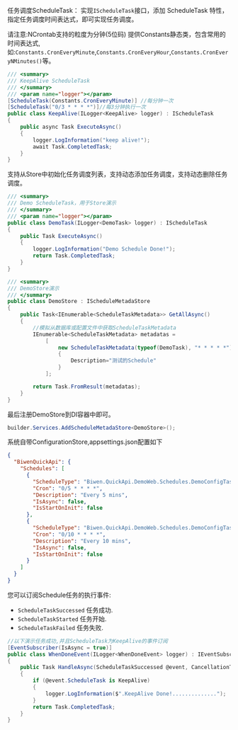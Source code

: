 ﻿任务调度ScheduleTask：
实现`IScheduleTask`接口，添加 ScheduleTask 特性，指定任务调度时间表达式，即可实现任务调度。

请注意:NCrontab支持的粒度为分钟(5位码)
提供Constants静态类，包含常用的时间表达式,如:`Constants.CronEveryMinute`,`Constants.CronEveryHour`,`Constants.CronEveryNMinutes()`等。

```csharp
/// <summary>
/// KeepAlive ScheduleTask
/// </summary>
/// <param name="logger"></param>
[ScheduleTask(Constants.CronEveryMinute)] //每分钟一次
[ScheduleTask("0/3 * * * *")]//每3分钟执行一次
public class KeepAlive(ILogger<KeepAlive> logger) : IScheduleTask
{
    public async Task ExecuteAsync()
    {
        logger.LogInformation("keep alive!");
        await Task.CompletedTask;
    }
}
```

支持从Store中初始化任务调度列表，支持动态添加任务调度，支持动态删除任务调度。
```csharp
/// <summary>
/// Demo ScheduleTask，用于Store演示
/// </summary>
/// <param name="logger"></param>
public class DemoTask(ILogger<DemoTask> logger) : IScheduleTask
{
    public Task ExecuteAsync()
    {
        logger.LogInformation("Demo Schedule Done!");
        return Task.CompletedTask;
    }
}

/// <summary>
/// DemoStore演示
/// </summary>
public class DemoStore : IScheduleMetadaStore
{
    public Task<IEnumerable<ScheduleTaskMetadata>> GetAllAsync()
    {
        //模拟从数据库或配置文件中获取ScheduleTaskMetadata
        IEnumerable<ScheduleTaskMetadata> metadatas =
            [
                new ScheduleTaskMetadata(typeof(DemoTask), "* * * * *")
                {
                    Description="测试的Schedule"
                }
            ];

        return Task.FromResult(metadatas);
    }
}

```
最后注册DemoStore到DI容器中即可。
```csharp
builder.Services.AddScheduleMetadaStore<DemoStore>();
```

系统自带ConfigurationStore,appsettings.json配置如下

```json
{
  "BiwenQuickApi": {
    "Schedules": [
      {
        "ScheduleType": "Biwen.QuickApi.DemoWeb.Schedules.DemoConfigTask,Biwen.QuickApi.DemoWeb",
        "Cron": "0/5 * * * *",
        "Description": "Every 5 mins",
        "IsAsync": false,
        "IsStartOnInit": false
      },
      {
        "ScheduleType": "Biwen.QuickApi.DemoWeb.Schedules.DemoConfigTask,Biwen.QuickApi.DemoWeb",
        "Cron": "0/10 * * * *",
        "Description": "Every 10 mins",
        "IsAsync": false,
        "IsStartOnInit": false
      }
    ]
  }
}

```

您可以订阅Schedule任务的执行事件:
- `ScheduleTaskSuccessed` 任务成功. 
- `ScheduleTaskStarted` 任务开始.
- `ScheduleTaskFailed` 任务失败.

```csharp
//以下演示任务成功,并且ScheduleTask为KeepAlive的事件订阅
[EventSubscriber(IsAsync = true)]
public class WhenDoneEvent(ILogger<WhenDoneEvent> logger) : IEventSubscriber<ScheduleTaskSuccessed>
{
    public Task HandleAsync(ScheduleTaskSuccessed @event, CancellationToken ct)
    {
        if (@event.ScheduleTask is KeepAlive)
        {
            logger.LogInformation($".KeepAlive Done!..............");
        }
        return Task.CompletedTask;
    }
}
```